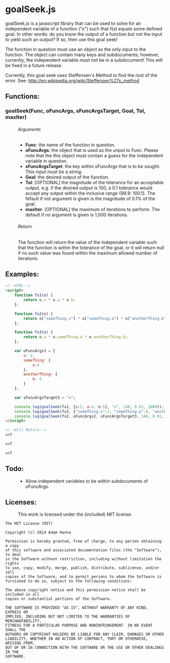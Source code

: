 # goalSeek.js

goalSeek.js is a javascript library that can be used to solve for an independent variable of a function ("x") such that f(x) equals some defined goal. In other words: do you know the output of a function but not the input to yield such an output? If so, then use this goal seek!

The function in question must use an object as the only input to the function. The object can contain many keys and subdocuments; however, currently, the independent variable must not be in a subdocument! This will be fixed in a future release.

Currently, this goal seek uses Steffensen's Method to find the root of the error. 
See: http://en.wikipedia.org/wiki/Steffensen%27s_method

## Functions:
<dl>
  <dt><h3>goalSeek(Func, oFuncArgs, sFuncArgsTarget, Goal, Tol, maxIter)</h3>
  <dd><h6>Arguments</h6>
  <ul>
    <li><b>Func</b>: the name of the function in question.</li>
    <li><b>oFuncArgs</b>: the object that is used as the unput to Func. Please note that the this object must contain a guess for the independent variable in question.</li>
    <li><b>sFuncArgsTarget</b>: the key within oFuncArgs that is to be sought. This input must be a string.</li>
    <li><b>Goal</b>: the desired output of the function.</li>
    <li><b>Tol</b>: [OPTIONAL] the magnitude of the tolerance for an acceptable output. e.g. if the desired output is 100, a 0.1 tolerance would accept any output within the inclusive range {99.9: 100.1}. The fefault if not argument is given is the magnitude of 0.1% of the goal.</li>
    <li><b>maxIter</b>: [OPTIONAL] the maximum of iterations to perform. The default if no argument is given is 1,000 iterations.</li>
  </ul>
  <dd><h6>Return</h6>
  <dd>The function will return the value of the independent variable such that the function is within the tolerance of the goal, or it will return null if no such value was found within the maximum allowed number of iterations. 
</dl>

## Examples:
  
```html
<!--HTML-->
<script>
	function fx1(o) {
		return o.x * o.a * o.b;
	};

	function fx2(o) {
		return o["someThing.x"] * o["someThing.a"] * o["anotherThing.b"];
	};

	function fx3(o) {
		return o.x * o.someThing.a * o.anotherThing.b;
	};

	var oFuncArgs3 = {
		x: 2,
		someThing: {
			a:4
		},
		anotherThing: {
			b: 5
		}
	};

	var sFuncArgsTarget3 = "x";

	console.log(goalSeek(fx1, {x:2, a:4, b:5}, "x", 140, 0.01, 1000));
	console.log(goalSeek(fx2, {"someThing.x":2, "someThing.a":4, "anotherThing.b":5}, "someThing.x", 140, 0.01, 1000));
	console.log(goalSeek(fx2, oFuncArgs2, sFuncArgsTarget3, 140, 0.01, 1000));
</script>

<!--Will Return-->
=>7

=>7

=>7
```
## Todo:
<dl>
	<dd>
	<ul>
		<li>Allow independent variables to be within subdocuments of oFuncArgs.</li>
	</ul>
</dl>

## Licenses:
<dl><dd>This work is licensed under the (included) MIT license.
</dl>

```
The MIT License (MIT)

Copyright (c) 2014 Adam Hanna

Permission is hereby granted, free of charge, to any person obtaining a copy
of this software and associated documentation files (the "Software"), to deal
in the Software without restriction, including without limitation the rights
to use, copy, modify, merge, publish, distribute, sublicense, and/or sell
copies of the Software, and to permit persons to whom the Software is
furnished to do so, subject to the following conditions:

The above copyright notice and this permission notice shall be included in all
copies or substantial portions of the Software.

THE SOFTWARE IS PROVIDED "AS IS", WITHOUT WARRANTY OF ANY KIND, EXPRESS OR
IMPLIED, INCLUDING BUT NOT LIMITED TO THE WARRANTIES OF MERCHANTABILITY,
FITNESS FOR A PARTICULAR PURPOSE AND NONINFRINGEMENT. IN NO EVENT SHALL THE
AUTHORS OR COPYRIGHT HOLDERS BE LIABLE FOR ANY CLAIM, DAMAGES OR OTHER
LIABILITY, WHETHER IN AN ACTION OF CONTRACT, TORT OR OTHERWISE, ARISING FROM,
OUT OF OR IN CONNECTION WITH THE SOFTWARE OR THE USE OR OTHER DEALINGS IN THE
SOFTWARE.
```